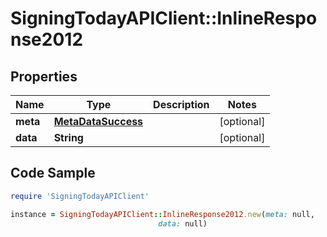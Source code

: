 # SigningTodayAPIClient::InlineResponse2012

## Properties

Name | Type | Description | Notes
------------ | ------------- | ------------- | -------------
**meta** | [**MetaDataSuccess**](MetaDataSuccess.md) |  | [optional] 
**data** | **String** |  | [optional] 

## Code Sample

```ruby
require 'SigningTodayAPIClient'

instance = SigningTodayAPIClient::InlineResponse2012.new(meta: null,
                                 data: null)
```


